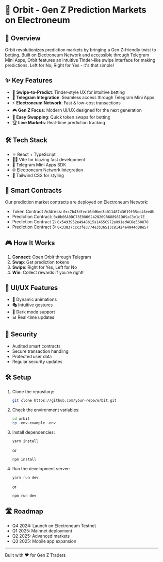 # 🎲 Orbit - Gen Z Prediction Markets on Electroneum

## 🚀 Overview

Orbit revolutionizes prediction markets by bringing a Gen Z-friendly twist to betting. Built on Electroneum Network and accessible through Telegram Mini Apps, Orbit features an intuitive Tinder-like swipe interface for making predictions. Left for No, Right for Yes - it's that simple!

## ✨ Key Features

- 🎯 **Swipe-to-Predict**: Tinder-style UX for intuitive betting
- 💬 **Telegram Integration**: Seamless access through Telegram Mini Apps
- ⚡ **Electroneum Network**: Fast & low-cost transactions
- 🎮 **Gen Z Focus**: Modern UI/UX designed for the next generation
- 💱 **Easy Swapping**: Quick token swaps for betting
- 🏆 **Live Markets**: Real-time prediction tracking

## 🛠️ Tech Stack

- ⚛️ React + TypeScript
- 🏃‍♂️ Vite for blazing fast development
- 📱 Telegram Mini Apps SDK
- 🌐 Electroneum Network Integration
- 🎨 Tailwind CSS for styling

## 🔗 Smart Contracts

Our prediction market contracts are deployed on Electroneum Network:
- Token Contract Address: `0xc7b43dfec16dd6ec3a01148743619f05cc46ee8b`
- Prediction Contract: `0x8b06A0DC73E086624282098688981D09aC3e1c7E`
- Prediction Contract 2: `0x5493952e4948b15a1465C972a091ed4C6e560870`
- Prediction Contract 3: `0x33837ccc3fe3774e3b36513c81424e4944d08e57`

## 🎮 How It Works

1. **Connect**: Open Orbit through Telegram
2. **Swap**: Get prediction tokens
3. **Swipe**: Right for Yes, Left for No
4. **Win**: Collect rewards if you're right!

## 🎨 UI/UX Features

- 🌈 Dynamic animations
- 🎭 Intuitive gestures
- 🌙 Dark mode support
- 📊 Real-time updates

## 🔐 Security

- Audited smart contracts
- Secure transaction handling
- Protected user data
- Regular security updates

## 🛠️ Setup

1. Clone the repository:
   ```sh
   git clone https://github.com/your-repo/orbit.git
   ```
2. Check the environment variables:
   ```sh
   cd orbit
   cp .env.example .env
   ```
3. Install dependencies:
   ```sh
   yarn install
   ```
   or
   ```sh
   npm install
   ```
4. Run the development server:
   ```sh
   yarn run dev
   ```
   or
   ```sh
   npm run dev
   ```

## 🛣️ Roadmap

- Q4 2024: Launch on Electroneum Testnet
- Q1 2025: Mainnet deployment
- Q2 2025: Advanced markets
- Q3 2025: Mobile app expansion

---

Built with ❤️ for Gen Z Traders
